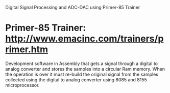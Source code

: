 Digital Signal Processing and ADC-DAC using Primer-85 Trainer

Primer-85 Trainer: http://www.emacinc.com/trainers/primer.htm
==============================================================

Development software in Assembly that gets a signal through a digital to 
analog converter and stores the samples into a circular Ram memory. 
When the operation is over it must re-build the original signal from the 
samples collected using the digital to analog converter using 8085 and 8155 microprocessor.
